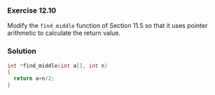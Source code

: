 ### Exercise 12.10
Modify the `find_middle` function of Section 11.5 so that it uses pointer arithmetic to
calculate the return value.

### Solution
```c
int *find_middle(int a[], int n)
{
  return a+n/2;
}
```
